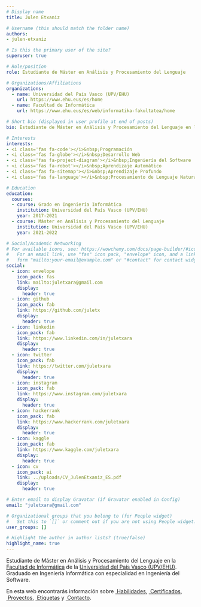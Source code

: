 ```yaml
---
# Display name
title: Julen Etxaniz

# Username (this should match the folder name)
authors:
- julen-etxaniz

# Is this the primary user of the site?
superuser: true

# Role/position
role: Estudiante de Máster en Análisis y Procesamiento del Lenguaje

# Organizations/Affiliations
organizations:
  - name: Universidad del País Vasco (UPV/EHU)
    url: https://www.ehu.eus/es/home
  - name: Facultad de Informática
    url: https://www.ehu.eus/es/web/informatika-fakultatea/home

# Short bio (displayed in user profile at end of posts)
bio: Estudiante de Máster en Análisis y Procesamiento del Lenguaje en la [Facultad de Informática](https://www.ehu.eus/es/web/informatika-fakultatea/home) de la [Universidad del País Vasco (UPV/EHU)](https://www.ehu.eus/es/home). Graduado en Ingeniería Informática con especialidad en Ingeniería del Software.

# Interests
interests:
- <i class='fas fa-code'></i>&nbsp;Programación
- <i class='fas fa-globe'></i>&nbsp;Desarrollo Web
- <i class='fas fa-project-diagram'></i>&nbsp;Ingeniería del Software
- <i class='fas fa-robot'></i>&nbsp;Aprendizaje Automático
- <i class='fas fa-sitemap'></i>&nbsp;Aprendizaje Profundo
- <i class='fas fa-language'></i>&nbsp;Procesamiento de Lenguaje Natural

# Education
education:
  courses:
  - course: Grado en Ingeniería Informática
    institution: Universidad del País Vasco (UPV/EHU)
    year: 2017-2021
  - course: Máster en Análisis y Procesamiento del Lenguaje
    institution: Universidad del País Vasco (UPV/EHU)
    year: 2021-2022

# Social/Academic Networking
# For available icons, see: https://wowchemy.com/docs/page-builder/#icons
#   For an email link, use "fas" icon pack, "envelope" icon, and a link in the
#   form "mailto:your-email@example.com" or "#contact" for contact widget.
social:
  - icon: envelope
    icon_pack: fas
    link: mailto:juletxara@gmail.com
    display:
      header: true
  - icon: github
    icon_pack: fab
    link: https://github.com/juletx
    display:
      header: true
  - icon: linkedin
    icon_pack: fab
    link: https://www.linkedin.com/in/juletxara
    display:
      header: true
  - icon: twitter
    icon_pack: fab
    link: https://twitter.com/juletxara
    display:
      header: true
  - icon: instagram
    icon_pack: fab
    link: https://www.instagram.com/juletxara
    display:
      header: true
  - icon: hackerrank
    icon_pack: fab
    link: https://www.hackerrank.com/juletxara
    display:
      header: true
  - icon: kaggle
    icon_pack: fab
    link: https://www.kaggle.com/juletxara
    display:
      header: true
  - icon: cv
    icon_pack: ai
    link: ../uploads/CV_JulenEtxaniz_ES.pdf
    display:
      header: true

# Enter email to display Gravatar (if Gravatar enabled in Config)
email: "juletxara@gmail.com"

# Organizational groups that you belong to (for People widget)
#   Set this to `[]` or comment out if you are not using People widget.
user_groups: []

# Highlight the author in author lists? (true/false)
highlight_name: true
---
```


Estudiante de Máster en Análisis y Procesamiento del Lenguaje en la [Facultad de Informática](https://www.ehu.eus/es/web/informatika-fakultatea/home) de la [Universidad del País Vasco (UPV/EHU)](https://www.ehu.eus/es/home). Graduado en Ingeniería Informática con especialidad en Ingeniería del Software.

En esta web encontrarás información sobre [<i class='fas fa-check'></i>&nbsp;Habilidades](#skills), [<i class='fas fa-award'></i>&nbsp;Certificados](#accomplishments), [<i class='fas fa-code'></i>&nbsp;Proyectos](#projects), [<i class='fas fa-tags'></i>&nbsp;Etiquetas](#tags) y [<i class='fas fa-envelope'></i>&nbsp;Contacto](#contact).
